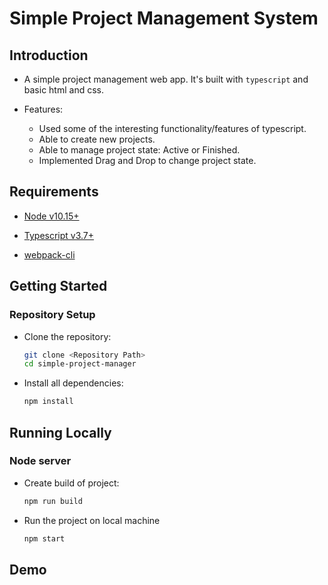 # Simple Project Management System

## Introduction

- A simple project management web app. It's built with `typescript` and basic html and css.

- Features:
  - Used some of the interesting functionality/features of typescript.
  - Able to create new projects.
  - Able to manage project state: Active or Finished.
  - Implemented Drag and Drop to change project state.

## Requirements

- [Node v10.15+](https://nodejs.org/en/download/current/)

- [Typescript v3.7+](https://www.typescriptlang.org/#installation)

- [webpack-cli](https://webpack.js.org/)

## Getting Started

### Repository Setup

- Clone the repository:

  ```bash
  git clone <Repository Path>
  cd simple-project-manager
  ```

- Install all dependencies:

  ```bash
  npm install
  ```

## Running Locally

### Node server

- Create build of project:

  ```bash
  npm run build
  ```

- Run the project on local machine

  ```bash
  npm start
  ```

## Demo
